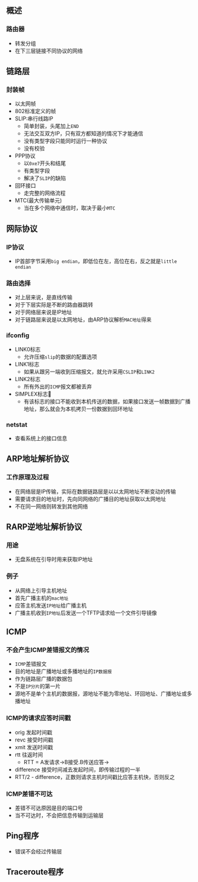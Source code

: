 ## 概述

### 路由器

- 转发分组
- 在下三层链接不同协议的网络

## 链路层

### 封装帧

- 以太网帧
- 802标准定义的帧
- SLIP:串行线路IP
  - 简单封装，头尾加上`END`
  - 无法交互双方IP，只有双方都知道的情况下才能通信
  - 没有类型字段只能同时运行一种协议
  - 没有校验
- PPP协议
  - 以`0xe7`开头和结尾
  - 有类型字段
  - 解决了`SLIP`的缺陷
- 回环接口
  - 走完整的网络流程
- MTC(最大传输单元)
  - 当在多个网络中通信时，取决于最小`MTC`

## 网际协议

### IP协议

- IP首部字节采用`big endian`，即低位在左，高位在右，反之就是`little endian`

### 路由选择

- 对上层来说，是直线传输
- 对于下层实际是不断的路由器跳转
- 对于网络层来说是IP地址
- 对于链路层来说是以太网地址，由ARP协议解析`MAC地址`得来

### ifconfig

- LINK0标志
  - 允许压缩`slip`的数据的配置选项
- LINK1标志
  - 如果从跟另一端收到压缩报文，就允许采用`CSLIP`和`LINK2`
- LINK2标志
  - 所有外出的`ICMP`报文都被丢弃
- SIMPLEX标志
  - 有该标志的接口不能收到本机传送的数据，如果接口发送一帧数据到广播地址，那么就会为本机拷贝一份数据到回环地址

### netstat

- 查看系统上的接口信息

## ARP地址解析协议

### 工作原理及过程

- 在网络层是IP传输，实际在数据链路层是以以太网地址不断变动的传输
- 需要请求目的地址时，先向同网络的广播目的地址获取以太网地址
- 不在同一网络则转发到其他网络

## RARP逆地址解析协议

### 用途

- 无盘系统在引导时用来获取IP地址

### 例子

- 从网络上引导主机地址
- 首先广播主机的`mac地址`
- 应答主机发送`IP地址`给广播主机
- 广播主机收到`IP地址`后发送一个TFTP请求给一个文件引导镜像

## ICMP

### 不会产生ICMP差错报文的情况

- `ICMP`差错报文
- 目的地址是广播地址或多播地址的`IP数据报`
- 作为链路层广播的数据包
- 不是`IP分片`的第一片
- 源地不是单个主机的数据报，源地址不能为零地址、环回地址、广播地址或多播地址

### ICMP的请求应答时间戳

- orig 发起时间戳
- revc 接受时间戳
- xmit 发送时间戳
- rtt 往返时间
  - RTT = A发请求->B接受.B传送应答->
- difference 接受时间减去发起时间，即传输过程的一半
- RTT/2 - difference，正数则请求主机时间戳比应答主机快，否则反之

### ICMP差错不可达

- 差错不可达原因是目的端口号
- 当不可达时，不会把信息传输到运输层

## Ping程序

- 错误不会经过传输层

## Traceroute程序

